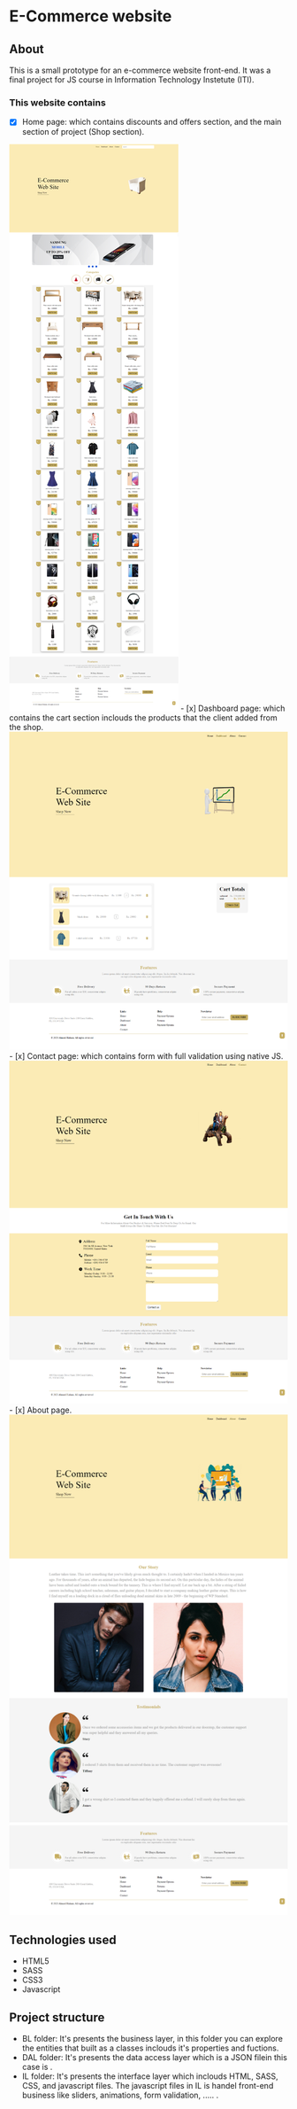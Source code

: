 # E-Commerce website

## About
This is a small prototype for an e-commerce website front-end. It was a final project for JS course in Information Technology Instetute (ITI).

### This website contains

- [x] Home page: which contains discounts and offers section, and the main section of project (Shop section).
<img src="./screens/Home.png">
- [x] Dashboard page: which contains the cart section inclouds the products that the client added from the shop.
<img src="./screens/Cart.png">
- [x] Contact page: which contains form with full validation using native JS.
<img src="./screens/Contact.png">
- [x] About page.
<img src="./screens/About.png">

## Technologies used 

- HTML5
- SASS
- CSS3
- Javascript

## Project structure

- BL folder: It's presents the business layer, in this folder you can explore the entities that built as a classes inclouds it's properties and fuctions.
- DAL folder: It's presents the data access layer which is a JSON filein this case is .
- IL folder: It's presents the interface layer which inclouds HTML, SASS, CSS, and javascript files. The javascript files in IL is handel front-end business like sliders, animations, form validation, ..... .
